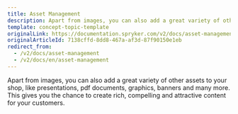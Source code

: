 ```yaml
---
title: Asset Management
description: Apart from images, you can also add a great variety of other assets to your shop, like presentations, pdf documents, graphics, banners and many more.
template: concept-topic-template
originalLink: https://documentation.spryker.com/v2/docs/asset-management
originalArticleId: 7138cffd-8dd8-467a-af3d-87f90150e1eb
redirect_from:
  - /v2/docs/asset-management
  - /v2/docs/en/asset-management
---
```


Apart from images, you can also add a great variety of other assets to your shop, like presentations, pdf documents, graphics, banners and many more. This gives you the chance to create rich, compelling and attractive content for your customers.
